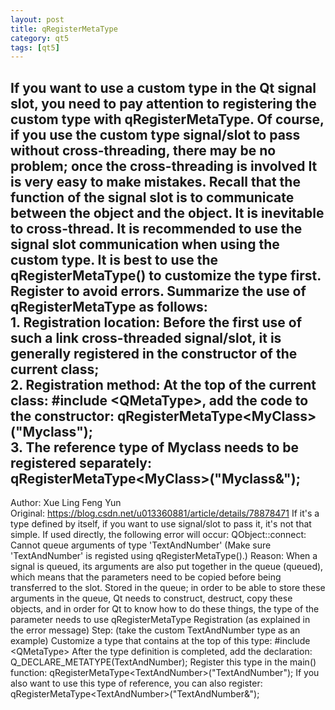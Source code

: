 ```yaml
---
layout: post
title: qRegisterMetaType
category: qt5
tags: [qt5]
---
```

If you want to use a custom type in the Qt signal slot, you need to pay attention to registering the custom type with qRegisterMetaType. Of course, if you use the custom type signal/slot to pass without cross-threading, there may be no problem; once the cross-threading is involved It is very easy to make mistakes. Recall that the function of the signal slot is to communicate between the object and the object. It is inevitable to cross-thread. It is recommended to use the signal slot communication when using the custom type. It is best to use the qRegisterMetaType() to customize the type first. Register to avoid errors.
Summarize the use of qRegisterMetaType as follows:  
1\. Registration location: Before the first use of such a link cross-threaded signal/slot, it is generally registered in the constructor of the current class;  
2\. Registration method: At the top of the current class: \#include <QMetaType\>, add the code to the constructor: qRegisterMetaType<MyClass\>("Myclass");  
3\. The reference type of Myclass needs to be registered separately: qRegisterMetaType<MyClass\>("Myclass&");  
---------------------   
Author: Xue Ling Feng Yun  
Original: https://blog.csdn.net/u013360881/article/details/78878471
If it's a type defined by itself, if you want to use signal/slot to pass it, it's not that simple. If used directly, the following error will occur:
    QObject::connect: Cannot queue arguments of type 'TextAndNumber' (Make sure 'TextAndNumber' is registed using qRegisterMetaType().) 
Reason: When a signal is queued, its arguments are also put together in the queue (queued), which means that the parameters need to be copied before being transferred to the slot. Stored in the queue; in order to be able to store these arguments in the queue, Qt needs to construct, destruct, copy these objects, and in order for Qt to know how to do these things, the type of the parameter needs to use qRegisterMetaType Registration (as explained in the error message)
Step: (take the custom TextAndNumber type as an example)
Customize a type that contains at the top of this type: \#include <QMetaType\>
After the type definition is completed, add the declaration: Q\_DECLARE\_METATYPE(TextAndNumber);
Register this type in the main() function: qRegisterMetaType<TextAndNumber\>("TextAndNumber");
If you also want to use this type of reference, you can also register: qRegisterMetaType<TextAndNumber\>("TextAndNumber&");